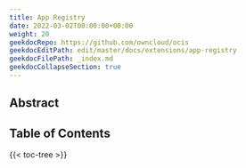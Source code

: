 ```yaml
---
title: App Registry
date: 2022-03-02T00:00:00+00:00
weight: 20
geekdocRepo: https://github.com/owncloud/ocis
geekdocEditPath: edit/master/docs/extensions/app-registry
geekdocFilePath: _index.md
geekdocCollapseSection: true
---
```


## Abstract


## Table of Contents

{{< toc-tree >}}
